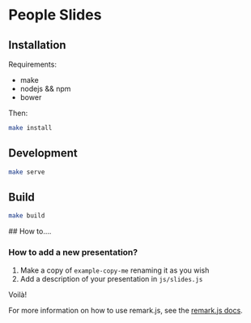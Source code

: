 # People Slides

## Installation

Requirements:

* make
* nodejs && npm
* bower

Then:

```bash
make install
```

## Development

```bash
make serve
```

## Build

```bash
make build
```

## How to....

### How to add a new presentation?

1. Make a copy of `example-copy-me` renaming it as you wish
2. Add a description of your presentation in `js/slides.js`

Voilà!

For more information on how to use remark.js, see the [remark.js docs](https://github.com/gnab/remark).
